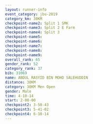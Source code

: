 ```yaml
---
layout: runner-info 
event_category: jbu-2019 
category_km: 30KM 
checkpoint-name2: Split 1 SMK 
checkpoint-name3: Split 2 E Farm 
checkpoint-name4: Split 3 
checkpoint-name5: 
checkpoint-name6: 
checkpoint-name7: 
checkpoint-name8: 
checkpoint-name9: 
overall_rank: 65
gender_rank: 52
category_rank: 37
bib: 31069
name: ABDUL RASYID BIN MOHD SALEHUDDIN
distance: 30KM
category: 30KM Men Open
gender: Male
time: 4-10-14
start: 2-00-00
checkpoint2: 3-50-43
checkpoint3: 5-41-02
checkpoint4: 6-10-14
---
```

